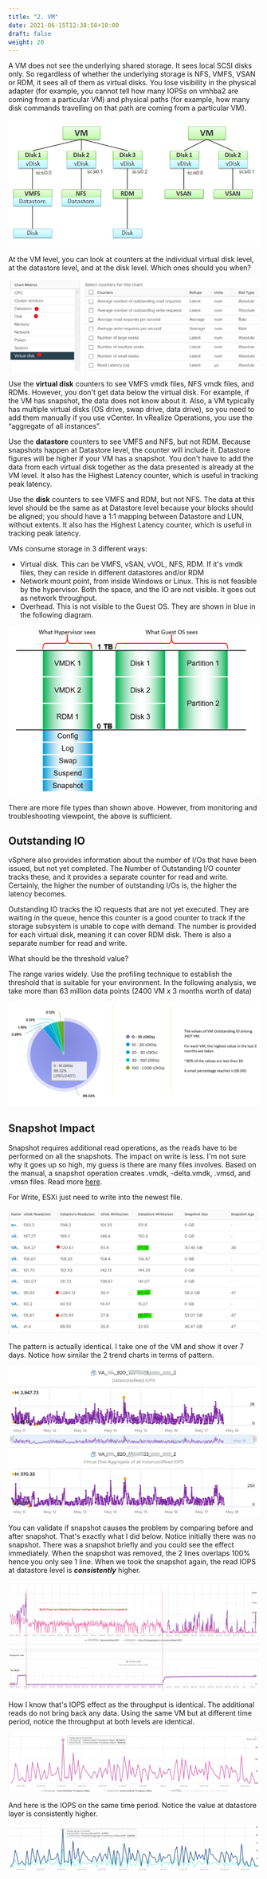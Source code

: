 ```yaml
---
title: "2. VM"
date: 2021-06-15T12:38:58+10:00
draft: false
weight: 20
---
```


A VM does not see the underlying shared storage. It sees local SCSI disks only. So regardless of whether the underlying storage is NFS, VMFS, VSAN or RDM, it sees all of them as virtual disks. You lose visibility in the physical adapter (for example, you cannot tell how many IOPSs on vmhba2 are coming from a particular VM) and physical paths (for example, how many disk commands travelling on that path are coming from a particular VM).

![VM disk layers](2.4.2-fig-1.png)

At the VM level, you can look at counters at the individual virtual disk level, at the datastore level, and at the disk level. Which ones should you when?

![Virtual disk counters](2.4.2-fig-2.png)

Use the **virtual disk** counters to see VMFS vmdk files, NFS vmdk files, and RDMs. However, you don't get data below the virtual disk. For example, if the VM has snapshot, the data does not know about it. Also, a VM typically has multiple virtual disks (OS drive, swap drive, data drive), so you need to add them manually if you use vCenter. In vRealize Operations, you use the “aggregate of all instances”.

Use the **datastore** counters to see VMFS and NFS, but not RDM. Because snapshots happen at Datastore level, the counter will include it. Datastore figures will be higher if your VM has a snapshot. You don't have to add the data from each virtual disk together as the data presented is already at the VM level. It also has the Highest Latency counter, which is useful in tracking peak latency.

Use the **disk** counters to see VMFS and RDM, but not NFS. The data at this level should be the same as at Datastore level because your blocks should be aligned; you should have a 1:1 mapping between Datastore and LUN, without extents. It also has the Highest Latency counter, which is useful in tracking peak latency.

VMs consume storage in 3 different ways:

- Virtual disk. This can be VMFS, vSAN, vVOL, NFS, RDM. If it's vmdk files, they can reside in different datastores and/or RDM
- Network mount point, from inside Windows or Linux. This is not feasible by the hypervisor. Both the space, and the IO are not visible. It goes out as network throughput.
- Overhead. This is not visible to the Guest OS. They are shown in blue in the following diagram.

![VM and Hypervisor perspectives](2.4.2-fig-3.png)

There are more file types than shown above. However, from monitoring and troubleshooting viewpoint, the above is sufficient.

## Outstanding IO

vSphere also provides information about the number of I/Os that have been issued, but not yet completed. The Number of Outstanding I/O counter tracks these, and it provides a separate counter for read and write. Certainly, the higher the number of outstanding I/Os is, the higher the latency becomes.

Outstanding IO tracks the IO requests that are not yet executed. They are waiting in the queue, hence this counter is a good counter to track if the storage subsystem is unable to cope with demand. The number is provided for each virtual disk, meaning it can cover RDM disk. There is also a separate number for read and write.

What should be the threshold value?

The range varies widely. Use the profiling technique to establish the threshold that is suitable for your environment. In the following analysis, we take more than 63 million data points (2400 VM x 3 months worth of data)

![OIO chart](2.4.2-fig-4.png)

## Snapshot Impact

Snapshot requires additional read operations, as the reads have to be performed on all the snapshots. The impact on write is less. I'm not sure why it goes up so high, my guess is there are many files involves. Based on the manual, a snapshot operation creates .vmdk, -delta.vmdk, .vmsd, and .vmsn files. Read more [here](https://docs.vmware.com/en/VMware-vSphere/7.0/com.vmware.vsphere.vm_admin.doc/GUID-38F4D574-ADE7-4B80-AEAB-7EC502A379F4.html).

For Write, ESXi just need to write into the newest file.

![Snapshot write impact](2.4.2-fig-5.png)

The pattern is actually identical. I take one of the VM and show it over 7 days. Notice how similar the 2 trend charts in terms of pattern.

![Read IOPS datastore](2.4.2-fig-6.png)

You can validate if snapshot causes the problem by comparing before and after snapshot. That's exactly what I did below. Notice initially there was no snapshot. There was a snapshot briefly and you could see the effect immediately. When the snapshot was removed, the 2 lines overlaps 100% hence you only see 1 line. When we took the snapshot again, the read IOPS at datastore level is ***consistently*** higher.

![Read IOPS](2.4.2-fig-7.png)

How I know that's IOPS effect as the throughput is identical. The additional reads do not bring back any data. Using the same VM but at different time period, notice the throughput at both levels are identical.

![Reads IOPS - different time period](2.4.2-fig-8.png)

And here is the IOPS on the same time period. Notice the value at datastore layer is consistently higher.

![Higher Read IOPS on datastore](2.4.2-fig-9.png)